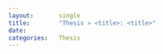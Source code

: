 ```yaml
---
layout:       single
title:        "Thesis » <title>: <title>"
date:         
categories:   Thesis
---
```

